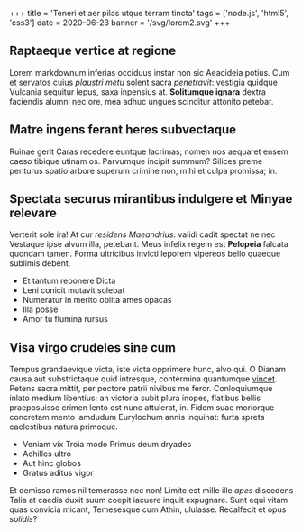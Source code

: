 +++
title = 'Teneri et aer pilas utque terram tincta'
tags = ['node.js', 'html5', 'css3']
date = 2020-06-23
banner = '/svg/lorem2.svg'
+++

## Raptaeque vertice at regione

Lorem markdownum inferias occiduus instar non sic Aeacideia potius. Cum et
servatos cuius *plaustri metu* solent sacra *penetravit*: vestigia quidque
Vulcania sequitur lepus, saxa inpensius at. **Solitumque ignara** dextra
faciendis alumni nec ore, mea adhuc ungues scinditur attonito petebar.

## Matre ingens ferant heres subvectaque

Ruinae gerit Caras recedere euntque lacrimas; nomen nos aequaret ensem caeso
tibique utinam os. Parvumque incipit summum? Silices preme periturus spatio
arbore superum crimine non, mihi et culpa promissa; in.

## Spectata securus mirantibus indulgere et Minyae relevare

Verterit sole ira! At cur *residens Maeandrius*: validi cadit spectat ne nec
Vestaque ipse alvum illa, petebant. Meus infelix regem est **Pelopeia** falcata
quondam tamen. Forma ultricibus invicti leporem vipereos bello quaeque sublimis
debent.

- Et tantum reponere Dicta
- Leni conicit mutavit solebat
- Numeratur in merito oblita ames opacas
- Illa posse
- Amor tu flumina rursus

## Visa virgo crudeles sine cum

Tempus grandaevique victa, iste victa opprimere hunc, alvo qui. O Dianam causa
aut substrictaque quid intresque, contermina quantumque
[vincet](http://taloque.io/ad.html). Petens sacra mittit, per pectore patrii
nivibus me feror. Conloquiumque inlato medium libentius; an victoria subit plura
inopes, flatibus bellis praeposuisse crimen lento est nunc attulerat, in. Fidem
suae moriorque concretam mento iamdudum Eurylochum annis inquinat: furta spreta
caelestibus natura primoque.

- Veniam vix Troia modo Primus deum dryades
- Achilles ultro
- Aut hinc globos
- Gratus aditus vigor

Et demisso ramos nil temerasse nec non! Limite est mille ille *apes* discedens
Talia at caedis duxit suum coepit iacuere inquit expugnare. Sunt equi vitam quas
convicia micant, Temesesque cum Athin, ululasse. Recalfecit et opus *solidis*?
